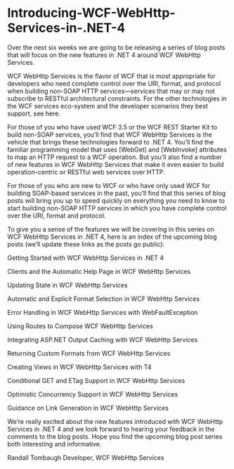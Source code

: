 # Introducing-WCF-WebHttp-Services-in-.NET-4

Over the next six weeks we are going to be releasing a series of blog posts that will focus on the new features in .NET 4 around WCF WebHttp Services. 


WCF WebHttp Services is the flavor of WCF that is most appropriate for developers who need complete control over the URI, format, and protocol when building non-SOAP HTTP services—services that may or may not subscribe to RESTful architectural constraints.  For the other technologies in the WCF services eco-system and the developer scenarios they best support, see here. 


For those of you who have used WCF 3.5 or the WCF REST Starter Kit to build non-SOAP services, you’ll find that WCF WebHttp Services is the vehicle that brings these technologies forward to .NET 4.  You’ll find the familiar programming model that uses [WebGet] and [WebInvoke] attributes to map an HTTP request to a WCF operation.  But you’ll also find a number of new features in WCF WebHttp Services that make it even easier to build operation-centric or RESTful web services over HTTP.


For those of you who are new to WCF or who have only used WCF for building SOAP-based services in the past, you’ll find that this series of blog posts will bring you up to speed quickly on everything you need to know to start building non-SOAP HTTP services in which you have complete control over the URI, format and protocol.      


To give you a sense of the features we will be covering in this series on WCF WebHttp Services in .NET 4, here is an index of the upcoming blog posts (we’ll update these links as the posts go public):



Getting Started with WCF WebHttp Services in .NET 4

Clients and the Automatic Help Page in WCF WebHttp Services

Updating State in WCF WebHttp Services

Automatic and Explicit Format Selection in WCF WebHttp Services

Error Handling in WCF WebHttp Services with WebFaultException

Using Routes to Compose WCF WebHttp Services

Integrating ASP.NET Output Caching with WCF WebHttp Services

Returning Custom Formats from WCF WebHttp Services

Creating Views in WCF WebHttp Services with T4

Conditional GET and ETag Support in WCF WebHttp Services

Optimistic Concurrency Support in WCF WebHttp Services

Guidance on Link Generation in WCF WebHttp Services  

We’re really excited about the new features introduced with WCF WebHttp Services in .NET 4 and we look forward to hearing your feedback in the comments to the blog posts.  Hope you find the upcoming blog post series both interesting and informative.


Randall Tombaugh 
Developer, WCF WebHttp Services
